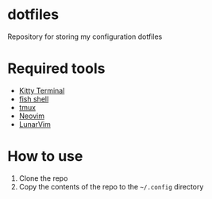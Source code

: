 # dotfiles

Repository for storing my configuration dotfiles

# Required tools

- [Kitty Terminal](https://sw.kovidgoyal.net/kitty/)
- [fish shell](https://fishshell.com/)
- [tmux](https://github.com/tmux/tmux)
- [Neovim](https://github.com/neovim/neovim)
- [LunarVim](https://www.lunarvim.org/)

# How to use

1. Clone the repo
2. Copy the contents of the repo to the `~/.config` directory
